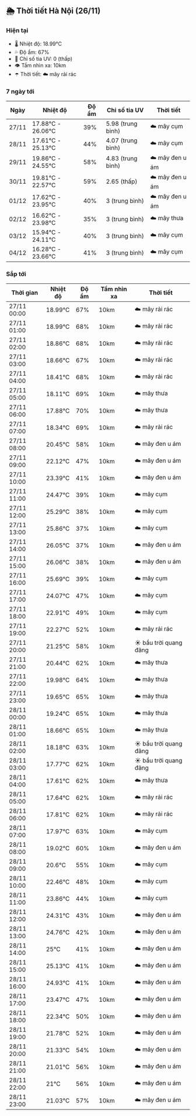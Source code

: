 ## 🌦️ Thời tiết Hà Nội (26/11)

### Hiện tại

- 🌡️ Nhiệt độ: 18.99℃
- 💦 Độ ẩm: 67%
- 🌟 Chỉ số tia UV: 0 (thấp)
- 👁️ Tầm nhìn xa: 10km
- ☂️ Thời tiết: ☁️ mây rải rác

### 7 ngày tới

| Ngày | Nhiệt độ | Độ ẩm | Chỉ số tia UV | Thời tiết |
| --- | --- | --- | --- | --- |
| 27/11 | 17.88℃ - 26.06℃ | 39% | 5.98 (trung bình) | ☁️ mây cụm |
| 28/11 | 17.61℃ - 25.13℃ | 44% | 4.07 (trung bình) | ☁️ mây cụm |
| 29/11 | 19.86℃ - 24.55℃ | 58% | 4.83 (trung bình) | ☁️ mây đen u ám |
| 30/11 | 19.81℃ - 22.57℃ | 59% | 2.65 (thấp) | ☁️ mây đen u ám |
| 01/12 | 17.62℃ - 23.95℃ | 40% | 3 (trung bình) | ☁️ mây đen u ám |
| 02/12 | 16.62℃ - 23.98℃ | 35% | 3 (trung bình) | ☁️ mây thưa |
| 03/12 | 15.94℃ - 24.11℃ | 40% | 3 (trung bình) | ☁️ mây cụm |
| 04/12 | 16.28℃ - 23.66℃ | 41% | 3 (trung bình) | ☁️ mây cụm |

### Sắp tới

| Thời gian | Nhiệt độ | Độ ẩm | Tầm nhìn xa | Thời tiết |
| --- | --- | --- | --- | --- |
| 27/11 00:00 | 18.99℃ | 67% | 10km | ☁️ mây rải rác |
| 27/11 01:00 | 18.99℃ | 68% | 10km | ☁️ mây rải rác |
| 27/11 02:00 | 18.86℃ | 68% | 10km | ☁️ mây rải rác |
| 27/11 03:00 | 18.66℃ | 67% | 10km | ☁️ mây rải rác |
| 27/11 04:00 | 18.41℃ | 68% | 10km | ☁️ mây rải rác |
| 27/11 05:00 | 18.11℃ | 69% | 10km | ☁️ mây thưa |
| 27/11 06:00 | 17.88℃ | 70% | 10km | ☁️ mây thưa |
| 27/11 07:00 | 18.34℃ | 69% | 10km | ☁️ mây rải rác |
| 27/11 08:00 | 20.45℃ | 58% | 10km | ☁️ mây đen u ám |
| 27/11 09:00 | 22.12℃ | 47% | 10km | ☁️ mây đen u ám |
| 27/11 10:00 | 23.39℃ | 41% | 10km | ☁️ mây đen u ám |
| 27/11 11:00 | 24.47℃ | 39% | 10km | ☁️ mây cụm |
| 27/11 12:00 | 25.29℃ | 38% | 10km | ☁️ mây cụm |
| 27/11 13:00 | 25.86℃ | 37% | 10km | ☁️ mây cụm |
| 27/11 14:00 | 26.05℃ | 37% | 10km | ☁️ mây đen u ám |
| 27/11 15:00 | 26.06℃ | 38% | 10km | ☁️ mây đen u ám |
| 27/11 16:00 | 25.69℃ | 39% | 10km | ☁️ mây cụm |
| 27/11 17:00 | 24.07℃ | 47% | 10km | ☁️ mây cụm |
| 27/11 18:00 | 22.91℃ | 49% | 10km | ☁️ mây cụm |
| 27/11 19:00 | 22.27℃ | 52% | 10km | ☁️ mây rải rác |
| 27/11 20:00 | 21.25℃ | 58% | 10km | ☀️ bầu trời quang đãng |
| 27/11 21:00 | 20.44℃ | 62% | 10km | ☁️ mây thưa |
| 27/11 22:00 | 19.98℃ | 64% | 10km | ☁️ mây thưa |
| 27/11 23:00 | 19.65℃ | 65% | 10km | ☁️ mây thưa |
| 28/11 00:00 | 19.24℃ | 65% | 10km | ☁️ mây thưa |
| 28/11 01:00 | 18.66℃ | 65% | 10km | ☁️ mây thưa |
| 28/11 02:00 | 18.18℃ | 63% | 10km | ☀️ bầu trời quang đãng |
| 28/11 03:00 | 17.77℃ | 62% | 10km | ☀️ bầu trời quang đãng |
| 28/11 04:00 | 17.61℃ | 62% | 10km | ☁️ mây thưa |
| 28/11 05:00 | 17.64℃ | 62% | 10km | ☁️ mây rải rác |
| 28/11 06:00 | 17.81℃ | 62% | 10km | ☁️ mây rải rác |
| 28/11 07:00 | 17.97℃ | 63% | 10km | ☁️ mây cụm |
| 28/11 08:00 | 19.02℃ | 60% | 10km | ☁️ mây đen u ám |
| 28/11 09:00 | 20.6℃ | 55% | 10km | ☁️ mây cụm |
| 28/11 10:00 | 22.46℃ | 48% | 10km | ☁️ mây cụm |
| 28/11 11:00 | 23.86℃ | 44% | 10km | ☁️ mây cụm |
| 28/11 12:00 | 24.31℃ | 43% | 10km | ☁️ mây đen u ám |
| 28/11 13:00 | 24.76℃ | 42% | 10km | ☁️ mây đen u ám |
| 28/11 14:00 | 25℃ | 41% | 10km | ☁️ mây đen u ám |
| 28/11 15:00 | 25.13℃ | 41% | 10km | ☁️ mây đen u ám |
| 28/11 16:00 | 24.93℃ | 41% | 10km | ☁️ mây đen u ám |
| 28/11 17:00 | 23.47℃ | 47% | 10km | ☁️ mây đen u ám |
| 28/11 18:00 | 22.34℃ | 50% | 10km | ☁️ mây đen u ám |
| 28/11 19:00 | 21.78℃ | 52% | 10km | ☁️ mây đen u ám |
| 28/11 20:00 | 21.33℃ | 54% | 10km | ☁️ mây đen u ám |
| 28/11 21:00 | 21.01℃ | 56% | 10km | ☁️ mây đen u ám |
| 28/11 22:00 | 21℃ | 56% | 10km | ☁️ mây đen u ám |
| 28/11 23:00 | 21.03℃ | 57% | 10km | ☁️ mây đen u ám |
